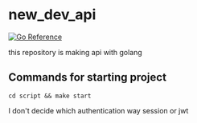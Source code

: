 # new_dev_api

[![Go Reference](https://pkg.go.dev/badge/golang.org/x/website.svg)](https://pkg.go.dev/golang.org/x/website)

this repository is making api with golang

## Commands for starting project
```
cd script && make start
```

I don't decide which authentication way session or jwt
